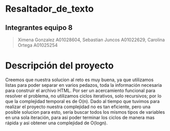 # Resaltador_de_texto
## Integrantes equipo 8
> Ximena Gonzalez A01028604, Sebastian Juncos A01022629, Carolina Ortega A01025254

# Descripción del proyecto
Creemos que nuestra solucion al reto es muy buena, ya que utilizamos listas para poder separar en varios pedazos, toda la información necesaria para construir el archivo HTML.
Por ser un acercamiento funcional para resolver el problema, no utilizamos ciclos iterativos, solo recursivos; por lo que la complejidad temporal es de O(n). Dado al tiempo que tuvimos para realizar el proyecto nuestra complejidad no es tan eficiente, pero una posible solucion para esto, sería buscar todos los mismos tipos de variables en una sola iteración, para asi poder terminar los ciclos de manera mas rápida y asi obtener una complejidad de O(logn).
